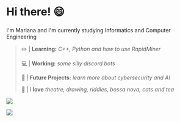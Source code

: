 # Hi there! 😄



###
I'm Mariana and I'm currently studying Informatics and Computer Engineering


>  ✏️ | **Learning:** *C++, Python and how to use RapidMiner* 
> 
>  💻 | **Working:** *some silly discord bots* 
> 
>  🔭 | **Future Projects:** *learn more about cybersecurity and AI*
> 
>  🌴 | I **love** *theatre, drawing, riddles, bossa nova, cats and tea*


![](https://github-readme-stats-fc6mcm9vh.vercel.app/api/?username=golangis&hide_border=true&theme=dark)


<img src="https://github-readme-stats.vercel.app/api?username=golangis&&show_icons=true&title_color=00d187&icon_color=00ffff&text_color=2f7add&bg_color=151515">
